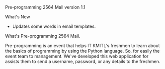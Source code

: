 Pre-programming 2564 Mail version 1.1

What's New
- Updates some words in email templates.

What's Pre-programming 2564 Mail.

  Pre-programming is an event that helps IT KMITL's freshmen to learn about the basics of programming by using the Python language. So, for easily the event team to management. We've developed this web application for assists them to send a username, password, or any details to the freshmen.
